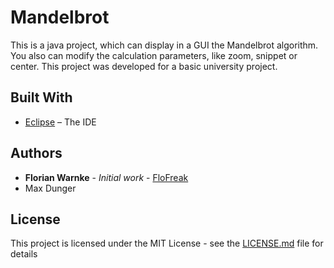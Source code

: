 # Mandelbrot

This is a java project, which can display in a GUI the Mandelbrot algorithm.
You also can modify the calculation parameters, like zoom, snippet or center.
This project was developed for a basic university project.

## Built With

* [Eclipse](https://www.eclipse.org/downloads/) – The IDE

## Authors

* **Florian Warnke** - *Initial work* - [FloFreak](https://github.com/FloFreak)
* Max Dunger

## License

This project is licensed under the MIT License - see the [LICENSE.md](https://github.com/FloFreak/Mandelbrot/blob/master/LICENSE) file for details
